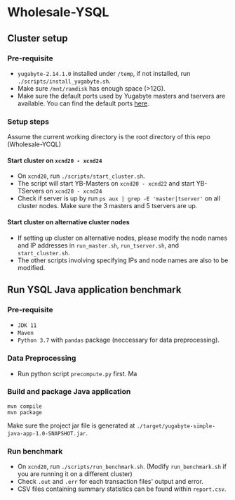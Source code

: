 # Wholesale-YSQL

## Cluster setup
### Pre-requisite
- `yugabyte-2.14.1.0` installed under `/temp`, if not installed, run `./scripts/install_yugabyte.sh`.
- Make sure `/mnt/ramdisk` has enough space (>12G).
- Make sure the default ports used by Yugabyte masters and tservers are available. You can find the default ports [here](https://docs.yugabyte.com/preview/reference/configuration/default-ports/).

### Setup steps
Assume the current working directory is the root directory of this repo (Wholesale-YCQL)
#### Start cluster on `xcnd20 - xcnd24`
- On `xcnd20`, run `./scripts/start_cluster.sh`.
- The script will start YB-Masters on `xcnd20 - xcnd22` and start YB-TServers on `xcnd20 - xcnd24`
- Check if server is up by run `ps aux | grep -E 'master|tserver'` on all cluster nodes. Make sure the 3 masters and 5 tservers are up.
#### Start cluster on alternative cluster nodes
- If setting up cluster on alternative nodes, please modify the node names and IP addresses in `run_master.sh`, `run_tserver.sh`, and `start_cluster.sh`.
- The other scripts involving specifying IPs and node names are also to be modified.

## Run YSQL Java application benchmark
### Pre-requisite
- `JDK 11`
- `Maven`
- `Python 3.7` with `pandas` package (neccessary for data preprocessing).

### Data Preprocessing
- Run python script `precompute.py` first. Ma

### Build and package Java application
```
mvn compile
mvn package
```
Make sure the project jar file is generated at `./target/yugabyte-simple-java-app-1.0-SNAPSHOT.jar`.

### Run benchmark
- On `xcnd20`, run `./scripts/run_benchmark.sh`. (Modify `run_benchmark.sh` if you are running it on a different cluster)
- Check `.out` and `.err` for each transaction files' output and error.
- CSV files containing summary statistics can be found within `report.csv`.
